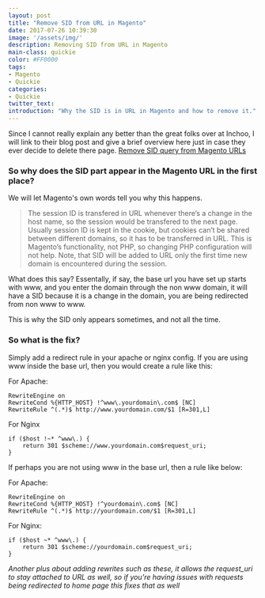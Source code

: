 ```yaml
---
layout: post
title: "Remove SID from URL in Magento"
date: 2017-07-26 10:39:30
image: '/assets/img/'
description: Removing SID from URL in Magento
main-class: quickie
color: #FF0000
tags:
- Magento
- Quickie
categories:
- Quickie
twitter_text:
introduction: "Why the SID is in URL in Magento and how to remove it."
---
```


Since I cannot really explain any better than the great folks over at Inchoo, I will link to their blog post and give a brief overview here just in case they ever decide to delete there page. [Remove SID query from Magento URLs](http://inchoo.net/dev-talk/remove-sid-from-magento-urls/)

### So why does the SID part appear in the Magento URL in the first place?

We will let Magento's own words tell you why this happens.

> The session ID is transfered in URL whenever there’s a change in the host name, so the session would be transfered to the next page.  Usually session ID is kept in the cookie, but cookies can’t be shared between different domains, so it has to be transferred in URL. This is Magento’s functionality, not PHP, so changing PHP configuration will not help.  Note, that SID will be added to URL only the first time new domain is encountered during the session.

What does this say? Essentally, if say, the base url you have set up starts with www, and you enter the domain through the non www domain, it will have a SID because it is a change in the domain, you are being redirected from non www to www.

This is why the SID only appears sometimes, and not all the time.

### So what is the fix?

Simply add a redirect rule in your apache or nginx config. If you are using www inside the base url, then you would create a rule like this:

For Apache:

```
RewriteEngine on 
RewriteCond %{HTTP_HOST} !^www\.yourdomain\.com$ [NC]
RewriteRule ^(.*)$ http://www.yourdomain.com/$1 [R=301,L]
```

For Nginx

```
if ($host !~* ^www\.) {
    return 301 $scheme://www.yourdomain.com$request_uri;
}
```

If perhaps you are not using www in the base url, then a rule like below:

For Apache:

```
RewriteEngine on 
RewriteCond %{HTTP_HOST} !^yourdomain\.com$ [NC]
RewriteRule ^(.*)$ http://yourdomain.com/$1 [R=301,L]
```

For Nginx:

```
if ($host ~* ^www\.) {
    return 301 $scheme://yourdomain.com$request_uri;
}
```

*Another plus about adding rewrites such as these, it allows the request_uri to stay attached to URL as well, so if you're having issues with requests being redirected to home page this fixes that as well*
